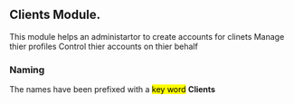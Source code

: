 ## Clients Module.
This module helps an administartor to create accounts for clinets 
Manage thier profiles
Control thier accounts on thier behalf

### Naming
The names have been prefixed with a <mark>key word</mark> <b>Clients</b>
 